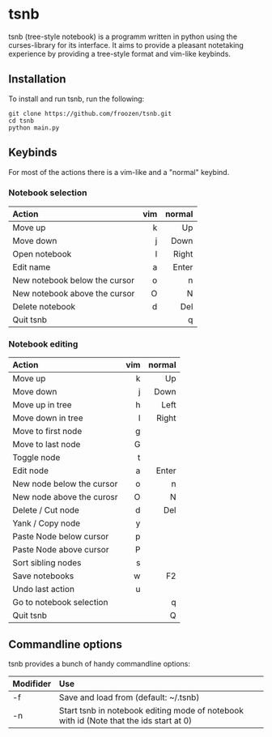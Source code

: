 # tsnb

tsnb (tree-style notebook) is a programm written in python using the curses-library for its interface. It aims to provide a pleasant notetaking experience by providing a tree-style format and vim-like keybinds.

## Installation

To install and run tsnb, run the following:

    git clone https://github.com/froozen/tsnb.git
    cd tsnb
    python main.py

## Keybinds

For most of the actions there is a vim-like and a "normal" keybind.

### Notebook selection

| Action                        | vim | normal |
| :---------------------------- | --: | -----: |
| Move up                       | k   | Up     |
| Move down                     | j   | Down   |
| Open notebook                 | l   | Right  |
| Edit name                     | a   | Enter  |
| New notebook below the cursor | o   | n      |
| New notebook above the cursor | O   | N      |
| Delete notebook               | d   | Del    |
| Quit tsnb                     |     | q      |

### Notebook editing

| Action                   | vim | normal |
| :----------------------- | --: | -----: |
| Move up                  | k   | Up     |
| Move down                | j   | Down   |
| Move up in tree          | h   | Left   |
| Move down in tree        | l   | Right  |
| Move to first node       | g   |        |
| Move to last node        | G   |        |
| Toggle node              | t   |        |
| Edit node                | a   | Enter  |
| New node below the cursor| o   | n      |
| New node above the curosr| O   | N      |
| Delete / Cut node        | d   | Del    |
| Yank / Copy node         | y   |        |
| Paste Node below cursor  | p   |        |
| Paste Node above cursor  | P   |        |
| Sort sibling nodes       | s   |        |
| Save notebooks           | w   | F2     |
| Undo last action         | u   |        |
| Go to notebook selection |     | q      |
| Quit tsnb                |     | Q      |

## Commandline options

tsnb provides a bunch of handy commandline options:

| Modifider        | Use                                                                                                  |
| :--------------- | :--------------------------------------------------------------------------------------------------- |
| -f <filename>    | Save and load from <filename> (default: ~/.tsnb)                                                     |
| -n <notebook id> | Start tsnb in notebook editing mode of notebook with id <notebook id> (Note that the ids start at 0) |

